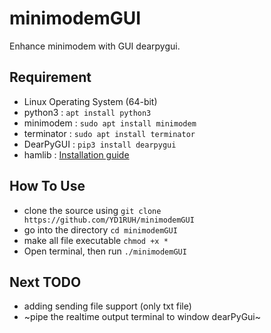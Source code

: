 # minimodemGUI
Enhance minimodem with GUI dearpygui.

## Requirement
- Linux Operating System (64-bit)
- python3 : `apt install python3`
- minimodem : `sudo apt install minimodem`
- terminator : `sudo apt install terminator`
- DearPyGUI : `pip3 install dearpygui`
- hamlib : [Installation guide](https://github.com/Hamlib/Hamlib)

## How To Use
- clone the source using `git clone https://github.com/YD1RUH/minimodemGUI`
- go into the directory `cd minimodemGUI`
- make all file executable `chmod +x *`
- Open terminal, then run `./minimodemGUI`

## Next TODO
- adding sending file support (only txt file)
- ~pipe the realtime output terminal to window dearPyGui~
